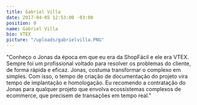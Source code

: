 ```yaml
---
title: Gabriel Villa
date: 2017-04-05 12:53:00 -03:00
position: 0
name: Gabriel Villa
bio: VTEX
picture: "/uploads/gabrielvilla.PNG"
---
```


"Conheço o Jonas da época em que eu era da ShopFácil e ele era VTEX. Sempre foi um profissional voltado para resolver os problemas do cliente, de forma rápida e eficaz. 
Jonas, costuma transformar o complexo em simples. Com isso, o tempo de criação de documentação do projeto vira tempo de implantação e homologação.
Eu recomendo a contratação do Jonas para qualquer projeto que envolva ecossistemas complexos de ecommerce, que precisem de transações em tempo real."

